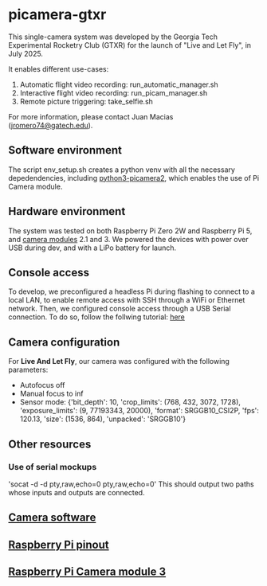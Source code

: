 # picamera-gtxr
This single-camera system was developed by the Georgia Tech Experimental Rocketry Club (GTXR) for the launch of "Live and Let Fly", in July 2025.

It enables different use-cases:

1. Automatic flight video recording: run_automatic_manager.sh
2. Interactive flight video recording: run_picam_manager.sh
3. Remote picture triggering: take_selfie.sh

For more information, please contact Juan Macias (jromero74@gatech.edu).

## Software environment

The script env_setup.sh creates a python venv with all the necessary depedendencies, including [python3-picamera2](https://datasheets.raspberrypi.com/camera/picamera2-manual.pdf), which enables the use of Pi Camera module.

## Hardware environment

The system was tested on both Raspberry Pi Zero 2W and Raspberry Pi 5, and [camera modules](https://www.raspberrypi.com/documentation/accessories/camera.html) 2.1 and 3.
We powered the devices with power over USB during dev, and with a LiPo battery for launch.

## Console access
To develop, we preconfigured a headless Pi during flashing to connect to a local LAN, to enable remote access with SSH through a WiFi or Ethernet network.
Then, we configured console access through a USB Serial connection. To do so, follow the follwing tutorial: [here](https://github.com/macij1/gtxr-picamera/blob/main/USB-gadgetmode.md)

## Camera configuration

For **Live And Let Fly**, our camera was configured with the following parameters:

- Autofocus off
- Manual focus to inf
- Sensor mode:
    {'bit_depth': 10,
    'crop_limits': (768, 432, 3072, 1728),
    'exposure_limits': (9, 77193343, 20000),
    'format': SRGGB10_CSI2P,
    'fps': 120.13,
    'size': (1536, 864),
    'unpacked': 'SRGGB10'}

## Other resources

### Use of serial mockups

'socat -d -d pty,raw,echo=0 pty,raw,echo=0'
This should output two paths whose inputs and outputs are connected.

## [Camera software](<https://www.raspberrypi.com/documentation/computers/camera_software.html#rpicam-apps>)
## [Raspberry Pi pinout](https://pinout.xyz/pinout/ground)
## [Raspberry Pi Camera module 3](https://datasheets.raspberrypi.com/camera/camera-module-3-product-brief.pdf)
